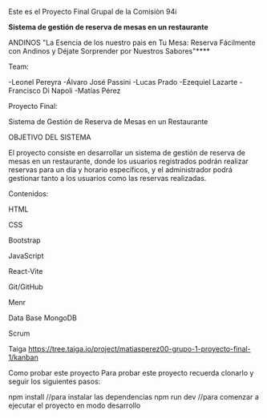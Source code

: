 Este es el Proyecto Final Grupal de la Comisiòn 94i <RollingCodeSchool>


**Sistema de gestión de reserva de mesas en un
restaurante**

ANDINOS
"La Esencia de los nuestro pais en Tu Mesa:
 Reserva Fácilmente con Andinos y Déjate
 Sorprender por Nuestros Sabores"****

Team: 

-Leonel Pereyra 
-Álvaro José Passini 
-Lucas Prado 
-Ezequiel Lazarte 
-Francisco Di Napoli 
-Matías Pérez

Proyecto Final: 

Sistema de Gestión de
Reserva de Mesas en un Restaurante

OBJETIVO DEL SISTEMA

El proyecto consiste en desarrollar un sistema de gestión de reserva de mesas en un
restaurante, donde los usuarios registrados podrán realizar reservas para un día y horario
específicos, y el administrador podrá gestionar tanto a los usuarios como las reservas
realizadas.

Contenidos:

HTML

CSS

Bootstrap

JavaScript

React-Vite

Git/GitHub

Menr

Data Base MongoDB

Scrum



Taiga
https://tree.taiga.io/project/matiasperez00-grupo-1-proyecto-final-1/kanban


Como probar este proyecto
Para probar este proyecto recuerda clonarlo y seguir los siguientes pasos:

npm install //para instalar las dependencias
npm run dev //para comenzar a ejecutar el proyecto en modo desarrollo

    
